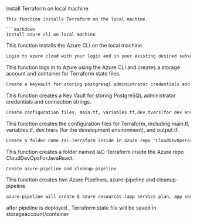 Install Terraform on local machine

```
This function installs Terraform on the local machine.

```markdown
Install azure cli on local machine

```
This function installs the Azure CLI on the local machine.

```markdown
Login to azure cloud with your login and in your existing desired subscription in existing resource group create a storage account and a container to save terraform.state file. Storage account and container can be created through script \IaC-Terraform\BackendStorageAccountAndContainer.ps1

```
This function logs in to Azure using the Azure CLI and creates a storage account and container for Terraform state files.

```markdown
Create a keyvault for storing postgresql administrator credentials and connection string.

```
This function creates a Key Vault for storing PostgreSQL administrator credentials and connection strings.

```markdown
Create configuration files, main.tf, variables.tf,dev.tvars(for dev env), output.tf

```
This function creates the configuration files for Terraform, including main.tf, variables.tf, dev.tvars (for the development environment), and output.tf.

```markdown
Create a folder name IaC-Terraform inside in azure repo "CloudDevOpsForJavaReact"

```
This function creates a folder named IaC-Terraform inside the Azure repo CloudDevOpsForJavaReact.

```markdown
Create azure-pipeline and cleanup-pipeline 

```
This function creates two Azure Pipelines, azure-pipeline and cleanup-pipeline.

```markdown
azure-pipeline will create 8 azure resources (app service plan, app service, container registry, workspace, application insights, postgresql flexible server, postgresql flexible database, postgresql firewall rule)

```
after pipeline is deployed , Terraform.state file will be saved in storageaccount/container

